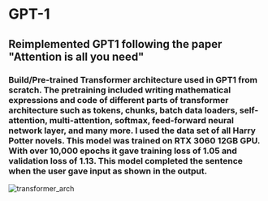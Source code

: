# GPT-1
## Reimplemented GPT1 following the paper "Attention is all you need"

### Build/Pre-trained Transformer architecture used in GPT1 from scratch. The pretraining included writing mathematical expressions and code of different parts of transformer architecture such as tokens, chunks, batch data loaders, self-attention, multi-attention,  softmax, feed-forward neural network layer, and many more. I used the data set of all Harry Potter novels. This model was trained on RTX 3060 12GB GPU. With over 10,000 epochs it gave training loss of 1.05 and validation loss of 1.13. This model completed the sentence when the user gave input as shown in the output.

![transformer_arch](https://github.com/diyamth/GPT-1/assets/94824519/948b2f48-b86c-4771-b0a3-11ac2b4fb417)

